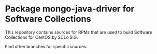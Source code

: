 # Package mongo-java-driver for Software Collections

This repository contains sources for RPMs that are used
to build Software Collections for CentOS by SCLo SIG.

Find other branches for specific sources.
